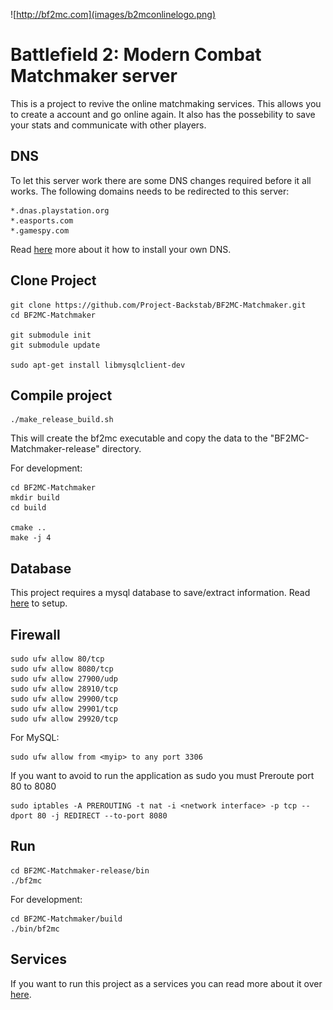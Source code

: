 ![http://bf2mc.com](images/b2mconlinelogo.png)

# Battlefield 2: Modern Combat Matchmaker server

This is a project to revive the online matchmaking services. This allows you to create a account and go online again. 
It also has the possebility to save your stats and communicate with other players.

## DNS

To let this server work there are some DNS changes required before it all works.
The following domains needs to be redirected to this server:

	*.dnas.playstation.org
	*.easports.com
	*.gamespy.com

Read [here](dns/Readme.md) more about it how to install your own DNS.


## Clone Project

```
git clone https://github.com/Project-Backstab/BF2MC-Matchmaker.git
cd BF2MC-Matchmaker

git submodule init
git submodule update

sudo apt-get install libmysqlclient-dev
```

## Compile project

```
./make_release_build.sh
```
This will create the bf2mc executable and copy the data to the "BF2MC-Matchmaker-release" directory.

For development:
```
cd BF2MC-Matchmaker
mkdir build
cd build

cmake ..
make -j 4
```

## Database

This project requires a mysql database to save/extract information.
Read [here](database/Readme.md) to setup. 

## Firewall

```
sudo ufw allow 80/tcp
sudo ufw allow 8080/tcp
sudo ufw allow 27900/udp
sudo ufw allow 28910/tcp
sudo ufw allow 29900/tcp
sudo ufw allow 29901/tcp
sudo ufw allow 29920/tcp
```

For MySQL:
```
sudo ufw allow from <myip> to any port 3306
```

If you want to avoid to run the application as sudo you must Preroute port 80 to 8080
```
sudo iptables -A PREROUTING -t nat -i <network interface> -p tcp --dport 80 -j REDIRECT --to-port 8080
```

## Run

```
cd BF2MC-Matchmaker-release/bin
./bf2mc
```

For development:
```
cd BF2MC-Matchmaker/build
./bin/bf2mc
```

## Services

If you want to run this project as a services you can read more about it over [here](service/Readme.md).